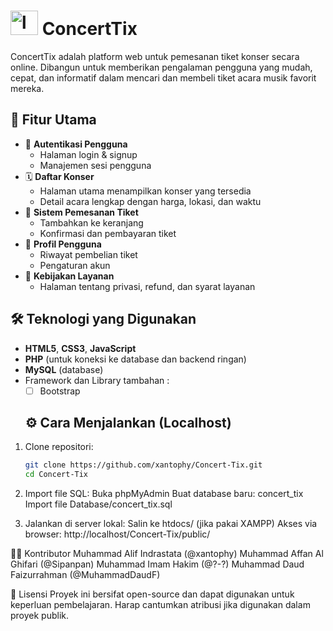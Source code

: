 

# <img width="44" height="39" alt="logo_1" src="https://github.com/user-attachments/assets/34ed673c-61e4-4794-b8cc-17b7d6f185f0" /> ConcertTix

ConcertTix adalah platform web untuk pemesanan tiket konser secara online. Dibangun untuk memberikan pengalaman pengguna yang mudah, cepat, dan informatif dalam mencari dan membeli tiket acara musik favorit mereka.

## 🚀 Fitur Utama

- 🔐 **Autentikasi Pengguna**
  - Halaman login & signup
  - Manajemen sesi pengguna
- 🗓️ **Daftar Konser**
  - Halaman utama menampilkan konser yang tersedia
  - Detail acara lengkap dengan harga, lokasi, dan waktu
- 🛒 **Sistem Pemesanan Tiket**
  - Tambahkan ke keranjang
  - Konfirmasi dan pembayaran tiket
- 👤 **Profil Pengguna**
  - Riwayat pembelian tiket
  - Pengaturan akun
- 🧾 **Kebijakan Layanan**
  - Halaman tentang privasi, refund, dan syarat layanan

## 🛠️ Teknologi yang Digunakan

- **HTML5**, **CSS3**, **JavaScript**
- **PHP** (untuk koneksi ke database dan backend ringan)
- **MySQL** (database)
- Framework dan Library tambahan :
  - [ ] Bootstrap
 
  ## ⚙️ Cara Menjalankan (Localhost)

1. Clone repositori:
   ```bash
   git clone https://github.com/xantophy/Concert-Tix.git
   cd Concert-Tix

2. Import file SQL:
   Buka phpMyAdmin
   Buat database baru: concert_tix
   Import file Database/concert_tix.sql

3. Jalankan di server lokal:
   Salin ke htdocs/ (jika pakai XAMPP)
   Akses via browser: http://localhost/Concert-Tix/public/

🧑‍💻 Kontributor
Muhammad Alif Indrastata (@xantophy)
Muhammad Affan Al Ghifari (@Sipanpan)
Muhammad Imam Hakim (@?-?)
Muhammad Daud Faizurrahman (@MuhammadDaudF)

📄 Lisensi
Proyek ini bersifat open-source dan dapat digunakan untuk keperluan pembelajaran. Harap cantumkan atribusi jika digunakan dalam proyek publik.

